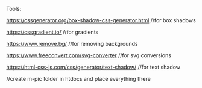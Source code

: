 Tools:

https://cssgenerator.org/box-shadow-css-generator.html   //for box shadows

https://cssgradient.io/   //for gradients

https://www.remove.bg/    //for removing backgrounds

https://www.freeconvert.com/svg-converter    //for svg conversions

https://html-css-js.com/css/generator/text-shadow/  //for text shadow

//create m-pic folder in htdocs and place everything there
